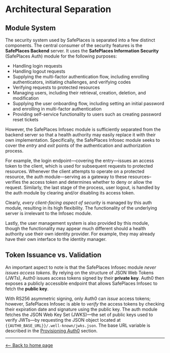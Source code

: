 # Architectural Separation

## Module System

The security system used by SafePlaces is separated into a few distinct
components. The central consumer of the security features is the **SafePlaces
Backend** server. It uses the **SafePlaces Information Security** (SafePlaces
Auth) module for the following purposes:

- Handling login requests
- Handling logout requests
- Supplying the multi-factor authentication flow, including enrolling
  authenticators, initiating challenges, and verifying codes
- Verifying requests to protected resources
- Managing users, including their retrieval, creation, deletion, and
  modification
- Supplying the user onboarding flow, including setting an initial password and
  enrolling in multi-factor authentication
- Providing self-service functionality to users such as creating password reset
  tickets

However, the SafePlaces Infosec module is sufficiently separated from the
backend server so that a health authority may easily replace it with their own
implementation. Specifically, the SafePlaces Infosec module seeks to cover the
_entry_ and _exit_ points of the authentication and authorization process.

<!-- Add diagram -->

For example, the login endpoint—covering the entry—issues an access token to the
client, which is used for subsequent requests to protected resources. Whenever
the client attempts to operate on a protected resource, the auth module—serving
as a gateway to these resources–verifies the access token and determines whether
to deny or allow the request. Similarly, the last stage of the process, user
logout, is handled by the auth module by clearing and/or disabling its access
token.

Clearly, _every client-facing aspect of security_ is managed by this auth
module, resulting in its high flexibility. The functionality of the underlying
server is irrelevant to the Infosec module.

Lastly, the user management system is also provided by this module, though the
functionality may appear much different should a health authority use their own
identity provider. For example, they may already have their own interface to the
identity manager.

## Token Issuance vs. Validation

An important aspect to note is that the SafePlaces Infosec module _never issues
access tokens_. By relying on the structure of JSON Web Tokens (JWTs), Auth0
issues access tokens signed by their **private key**. Auth0 then exposes a
publicly accessible endpoint that allows SafePlaces Infosec to fetch the
**public key**.

With RS256 asymmetric signing, only Auth0 can _issue_ access tokens; however,
SafePlaces Infosec is able to _verify_ the access tokens by checking their
expiration date and signature using the public key. The auth module fetches the
JSON Web Key Set (JWKS)—the set of public keys used to verify JWTs—by requesting
the JSON object located at `{{AUTH0_BASE_URL}}/.well-known/jwks.json`. The base
URL variable is described in the [Provisioning Auth0](provisioning-auth0.md)
section.

---

[⟵ Back to home page](../README.md)
